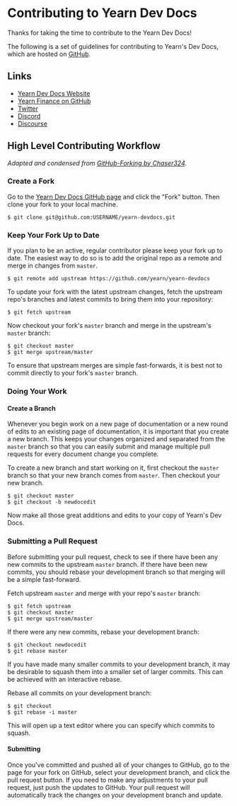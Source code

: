 # Contributing to Yearn Dev Docs

Thanks for taking the time to contribute to the Yearn Dev Docs!

The following is a set of guidelines for contributing to Yearn's Dev Docs, which are hosted on [GitHub](https://github.com/yearn/yearn-devdocs).

## Links

- [Yearn Dev Docs Website](https://yearn.github.io/yearn-devdocs/)
- [Yearn Finance on GitHub](https://github.com/yearn/)
- [Twitter](https://twitter.com/iearnfinance)
- [Discord](https://discord.gg/yearn/)
- [Discourse](https://gov.yearn.finance/)

## High Level Contributing Workflow

_Adapted and condensed from [GitHub-Forking by Chaser324](https://gist.github.com/Chaser324/ce0505fbed06b947d962)._

### Create a Fork

Go to the [Yearn Dev Docs GitHub page](https://github.com/yearn/yearn-devdocs) and click the "Fork" button. Then clone your fork to your local machine.

```shell
$ git clone git@github.com:USERNAME/yearn-devdocs.git
```

### Keep Your Fork Up to Date

If you plan to be an active, regular contributor please keep your fork up to date. The easiest way to do so is to add the original repo as a remote and merge in changes from `master`.

```shell
$ git remote add upstream https://github.com/yearn/yearn-devdocs
```

To update your fork with the latest upstream changes, fetch the upstream repo's branches and latest commits to bring them into your repository:

```shell
$ git fetch upstream
```

Now checkout your fork's `master` branch and merge in the upstream's `master` branch:

```shell
$ git checkout master
$ git merge upstream/master
```

To ensure that upstream merges are simple fast-forwards, it is best not to commit directly to your fork's `master` branch.

### Doing Your Work

#### Create a Branch

Whenever you begin work on a new page of documentation or a new round of edits to an existing page of documentation, it is important that you create a new branch. This keeps your changes organized and separated from the `master` branch so that you can easily submit and manage multiple pull requests for every document change you complete.

To create a new branch and start working on it, first checkout the `master` branch so that your new branch comes from `master`. Then checkout your new branch.

```shell
$ git checkout master
$ git checkout -b newdocedit
```

Now make all those great additions and edits to your copy of Yearn's Dev Docs.

### Submitting a Pull Request

Before submitting your pull request, check to see if there have been any new commits to the upstream `master` branch. If there have been new commits, you should rebase your development branch so that merging will be a simple fast-forward.

Fetch upstream `master` and merge with your repo's `master` branch:

```shell
$ git fetch upstream
$ git checkout master
$ git merge upstream/master
```

If there were any new commits, rebase your development branch:

```shell
$ git checkout newdocedit
$ git rebase master
```

If you have made many smaller commits to your development branch, it may be desirable to squash them into a smaller set of larger commits. This can be achieved with an interactive rebase.

Rebase all commits on your development branch:

```shell
$ git checkout
$ git rebase -i master
```

This will open up a text editor where you can specify which commits to squash.

#### Submitting

Once you've committed and pushed all of your changes to GitHub, go to the page for your fork on GitHub, select your development branch, and click the pull request button. If you need to make any adjustments to your pull request, just push the updates to GitHub. Your pull request will automatically track the changes on your development branch and update.
